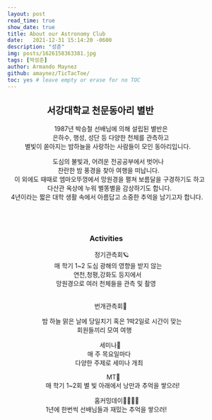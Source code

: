 ```yaml
---
layout: post
read_time: true
show_date: true
title: About our Astronomy Club
date:   2021-12-31 15:14:20 -0600
description: "성준"
img: posts/1626158363381.jpg
tags: [박성준]
author: Armando Maynez
github: amaynez/TicTacToe/
toc: yes # leave empty or erase for no TOC
---
```

<h2>&nbsp;&nbsp;&nbsp;&nbsp;&nbsp;&nbsp;&nbsp;&nbsp;&nbsp;&nbsp;&nbsp;&nbsp;&nbsp;&nbsp;&nbsp;&nbsp;&nbsp;&nbsp;서강대학교 천문동아리 별반 </h2>
&nbsp;&nbsp;&nbsp;&nbsp;&nbsp;&nbsp;&nbsp;&nbsp;&nbsp;&nbsp;&nbsp;&nbsp;&nbsp;&nbsp;&nbsp;&nbsp;&nbsp;&nbsp;&nbsp;&nbsp;&nbsp;&nbsp;&nbsp;&nbsp;&nbsp;&nbsp;&nbsp;1987년 박승철 선배님에 의해 설립된 별반은 <br>
&nbsp;&nbsp;&nbsp;&nbsp;&nbsp;&nbsp;&nbsp;&nbsp;&nbsp;&nbsp;&nbsp;&nbsp;&nbsp;&nbsp;&nbsp;&nbsp;&nbsp;&nbsp;&nbsp;&nbsp;&nbsp;&nbsp;&nbsp;&nbsp;&nbsp;&nbsp;은하수, 행성, 성단 등 다양한 천체를 관측하고 <br>
&nbsp;&nbsp;&nbsp;&nbsp;&nbsp;&nbsp;&nbsp;&nbsp;&nbsp;&nbsp;별빛이 쏟아지는 밤하늘을 사랑하는 사람들이 모인 동아리입니다. <br>

&nbsp;&nbsp;&nbsp;&nbsp;&nbsp;&nbsp;&nbsp;&nbsp;&nbsp;&nbsp;&nbsp;&nbsp;&nbsp;&nbsp;&nbsp;&nbsp;&nbsp;&nbsp;&nbsp;&nbsp;&nbsp;&nbsp;&nbsp;&nbsp;&nbsp;&nbsp;도심의 불빛과, 어려운 전공공부에서 벗어나 <br>
&nbsp;&nbsp;&nbsp;&nbsp;&nbsp;&nbsp;&nbsp;&nbsp;&nbsp;&nbsp;&nbsp;&nbsp;&nbsp;&nbsp;&nbsp;&nbsp;&nbsp;&nbsp;&nbsp;&nbsp;&nbsp;&nbsp;&nbsp;&nbsp;&nbsp;&nbsp;&nbsp;&nbsp;&nbsp;찬란한 밤 풍경을 찾아 여행을 떠납니다. <br>
&nbsp;&nbsp;&nbsp;&nbsp;이 외에도 때때로 엠마오뚜껑에서 망원경을 펼쳐 보름달을 구경하기도 하고 <br>
&nbsp;&nbsp;&nbsp;&nbsp;&nbsp;&nbsp;&nbsp;&nbsp;&nbsp;&nbsp;&nbsp;&nbsp;&nbsp;&nbsp;&nbsp;&nbsp;&nbsp;&nbsp;&nbsp;&nbsp;&nbsp;&nbsp;&nbsp;다산관 옥상에 누워 별똥별을 감상하기도 합니다. <br>
&nbsp;&nbsp;4년이라는 짧은 대학 생활 속에서 아름답고 소중한 추억을 남기고자 합니다. <br>
<br><br><br>

<h3>&nbsp;&nbsp;&nbsp;&nbsp;&nbsp;&nbsp;&nbsp;&nbsp;&nbsp;&nbsp;&nbsp;&nbsp;&nbsp;&nbsp;&nbsp;&nbsp;&nbsp;&nbsp;&nbsp;&nbsp;&nbsp;&nbsp;&nbsp;&nbsp;&nbsp;&nbsp;&nbsp;&nbsp;&nbsp;&nbsp;&nbsp;&nbsp;&nbsp;&nbsp;&nbsp;&nbsp;&nbsp;&nbsp;&nbsp;&nbsp;&nbsp;&nbsp;&nbsp;&nbsp;&nbsp;&nbsp;&nbsp;&nbsp;Activities </h3>


&nbsp;&nbsp;&nbsp;&nbsp;&nbsp;&nbsp;&nbsp;&nbsp;&nbsp;&nbsp;&nbsp;&nbsp;&nbsp;&nbsp;&nbsp;&nbsp;&nbsp;&nbsp;&nbsp;&nbsp;&nbsp;&nbsp;&nbsp;&nbsp;&nbsp;&nbsp;&nbsp;&nbsp;&nbsp;&nbsp;&nbsp;&nbsp;&nbsp;&nbsp;&nbsp;&nbsp;&nbsp;&nbsp;&nbsp;&nbsp;&nbsp;&nbsp;&nbsp;&nbsp;&nbsp;&nbsp;&nbsp;&nbsp;&nbsp;&nbsp;정기관측회🪐<br>
&nbsp;&nbsp;&nbsp;&nbsp;&nbsp;&nbsp;&nbsp;&nbsp;&nbsp;&nbsp;&nbsp;&nbsp;&nbsp;&nbsp;&nbsp;&nbsp;&nbsp;&nbsp;&nbsp;&nbsp;&nbsp;&nbsp;&nbsp;&nbsp;&nbsp;&nbsp;&nbsp;매 학기 1~2 도심 광해의 영향을 받지 않는<br>
&nbsp;&nbsp;&nbsp;&nbsp;&nbsp;&nbsp;&nbsp;&nbsp;&nbsp;&nbsp;&nbsp;&nbsp;&nbsp;&nbsp;&nbsp;&nbsp;&nbsp;&nbsp;&nbsp;&nbsp;&nbsp;&nbsp;&nbsp;&nbsp;&nbsp;&nbsp;&nbsp;&nbsp;&nbsp;&nbsp;&nbsp;&nbsp;&nbsp;&nbsp;&nbsp;&nbsp;&nbsp;&nbsp;연천,청평,강화도 등지에서 <br>
&nbsp;&nbsp;&nbsp;&nbsp;&nbsp;&nbsp;&nbsp;&nbsp;&nbsp;&nbsp;&nbsp;&nbsp;&nbsp;&nbsp;&nbsp;&nbsp;&nbsp;&nbsp;&nbsp;&nbsp;&nbsp;&nbsp;&nbsp;&nbsp;&nbsp;&nbsp;&nbsp;&nbsp;망원경으로 여러 천체들을 관측 및 촬영<br><br>


&nbsp;&nbsp;&nbsp;&nbsp;&nbsp;&nbsp;&nbsp;&nbsp;&nbsp;&nbsp;&nbsp;&nbsp;&nbsp;&nbsp;&nbsp;&nbsp;&nbsp;&nbsp;&nbsp;&nbsp;&nbsp;&nbsp;&nbsp;&nbsp;&nbsp;&nbsp;&nbsp;&nbsp;&nbsp;&nbsp;&nbsp;&nbsp;&nbsp;&nbsp;&nbsp;&nbsp;&nbsp;&nbsp;&nbsp;&nbsp;&nbsp;&nbsp;&nbsp;&nbsp;&nbsp;&nbsp;&nbsp;&nbsp;&nbsp;&nbsp;번개관측회🌙<br>

&nbsp;&nbsp;&nbsp;&nbsp;&nbsp;&nbsp;&nbsp;&nbsp;&nbsp;&nbsp;&nbsp;&nbsp;&nbsp;&nbsp;&nbsp;&nbsp;&nbsp;&nbsp;&nbsp;&nbsp;밤 하늘 맑은 날에 당일치기 혹은 1박2일로 시간이 맞는 <br>
&nbsp;&nbsp;&nbsp;&nbsp;&nbsp;&nbsp;&nbsp;&nbsp;&nbsp;&nbsp;&nbsp;&nbsp;&nbsp;&nbsp;&nbsp;&nbsp;&nbsp;&nbsp;&nbsp;&nbsp;&nbsp;&nbsp;&nbsp;&nbsp;&nbsp;&nbsp;&nbsp;&nbsp;&nbsp;&nbsp;&nbsp;&nbsp;&nbsp;&nbsp;&nbsp;&nbsp;&nbsp;&nbsp;&nbsp;&nbsp;회원들끼리 모여 여행<br>

&nbsp;&nbsp;&nbsp;&nbsp;&nbsp;&nbsp;&nbsp;&nbsp;&nbsp;&nbsp;&nbsp;&nbsp;&nbsp;&nbsp;&nbsp;&nbsp;&nbsp;&nbsp;&nbsp;&nbsp;&nbsp;&nbsp;&nbsp;&nbsp;&nbsp;&nbsp;&nbsp;&nbsp;&nbsp;&nbsp;&nbsp;&nbsp;&nbsp;&nbsp;&nbsp;&nbsp;&nbsp;&nbsp;&nbsp;&nbsp;&nbsp;&nbsp;&nbsp;&nbsp;&nbsp;&nbsp;&nbsp;&nbsp;&nbsp;&nbsp;&nbsp;&nbsp;&nbsp;세미나📖<br>
&nbsp;&nbsp;&nbsp;&nbsp;&nbsp;&nbsp;&nbsp;&nbsp;&nbsp;&nbsp;&nbsp;&nbsp;&nbsp;&nbsp;&nbsp;&nbsp;&nbsp;&nbsp;&nbsp;&nbsp;&nbsp;&nbsp;&nbsp;&nbsp;&nbsp;&nbsp;&nbsp;&nbsp;&nbsp;&nbsp;&nbsp;&nbsp;&nbsp;&nbsp;&nbsp;&nbsp;&nbsp;&nbsp;&nbsp;&nbsp;&nbsp;&nbsp;&nbsp;&nbsp;&nbsp;&nbsp;매 주 목요일마다<br>
&nbsp;&nbsp;&nbsp;&nbsp;&nbsp;&nbsp;&nbsp;&nbsp;&nbsp;&nbsp;&nbsp;&nbsp;&nbsp;&nbsp;&nbsp;&nbsp;&nbsp;&nbsp;&nbsp;&nbsp;&nbsp;&nbsp;&nbsp;&nbsp;&nbsp;&nbsp;&nbsp;&nbsp;&nbsp;&nbsp;&nbsp;&nbsp;&nbsp;&nbsp;&nbsp;&nbsp;&nbsp;&nbsp;&nbsp;다양한 주제로 세미나 개최 

&nbsp;&nbsp;&nbsp;&nbsp;&nbsp;&nbsp;&nbsp;&nbsp;&nbsp;&nbsp;&nbsp;&nbsp;&nbsp;&nbsp;&nbsp;&nbsp;&nbsp;&nbsp;&nbsp;&nbsp;&nbsp;&nbsp;&nbsp;&nbsp;&nbsp;&nbsp;&nbsp;&nbsp;&nbsp;&nbsp;&nbsp;&nbsp;&nbsp;&nbsp;&nbsp;&nbsp;&nbsp;&nbsp;&nbsp;&nbsp;&nbsp;&nbsp;&nbsp;&nbsp;&nbsp;&nbsp;&nbsp;&nbsp;&nbsp;&nbsp;&nbsp;&nbsp;&nbsp;&nbsp;&nbsp;&nbsp;&nbsp;MT🚀<br>
&nbsp;&nbsp;&nbsp;&nbsp;&nbsp;&nbsp;&nbsp;&nbsp;&nbsp;&nbsp;&nbsp;&nbsp;&nbsp;&nbsp;&nbsp;&nbsp;&nbsp;&nbsp;&nbsp;&nbsp;&nbsp;&nbsp;매 학기 1~2회 별 빛 아래에서 낭만과 추억을 쌓으러!

&nbsp;&nbsp;&nbsp;&nbsp;&nbsp;&nbsp;&nbsp;&nbsp;&nbsp;&nbsp;&nbsp;&nbsp;&nbsp;&nbsp;&nbsp;&nbsp;&nbsp;&nbsp;&nbsp;&nbsp;&nbsp;&nbsp;&nbsp;&nbsp;&nbsp;&nbsp;&nbsp;&nbsp;&nbsp;&nbsp;&nbsp;&nbsp;&nbsp;&nbsp;&nbsp;&nbsp;&nbsp;&nbsp;&nbsp;&nbsp;&nbsp;&nbsp;&nbsp;&nbsp;&nbsp;&nbsp;&nbsp;&nbsp;&nbsp;&nbsp;홈커밍데이👯‍♂️👯‍♀️<br>
&nbsp;&nbsp;&nbsp;&nbsp;&nbsp;&nbsp;&nbsp;&nbsp;&nbsp;&nbsp;&nbsp;&nbsp;&nbsp;&nbsp;&nbsp;&nbsp;&nbsp;&nbsp;&nbsp;&nbsp;&nbsp;&nbsp;1년에 한번씩 선배님들과 재밌는 추억을 쌓으러!
